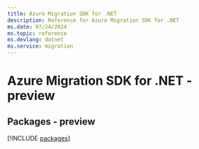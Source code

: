 ```yaml
---
title: Azure Migration SDK for .NET
description: Reference for Azure Migration SDK for .NET
ms.date: 07/24/2024
ms.topic: reference
ms.devlang: dotnet
ms.service: migration
---
```

# Azure Migration SDK for .NET - preview
## Packages - preview
[!INCLUDE [packages](migration-index.md)]
